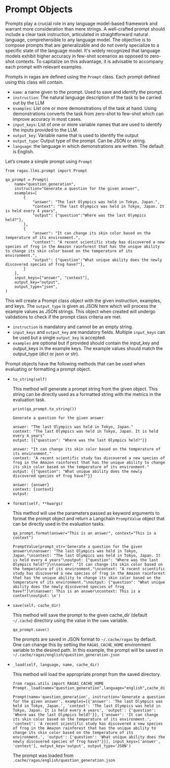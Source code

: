 # Prompt Objects

Prompts play a crucial role in any language model-based framework and warrant more consideration than mere strings. A well-crafted prompt should include a clear task instruction, articulated in straightforward natural language, comprehensible to any language model. The objective is to compose prompts that are generalizable and do not overly specialize to a specific state of the language model. It's widely recognized that language models exhibit higher accuracy in few-shot scenarios as opposed to zero-shot contexts. To capitalize on this advantage, it is advisable to accompany each prompt with relevant examples.

Prompts in ragas are defined using the `Prompt` class. Each prompt defined using this class will contain.

- `name`: a name given to the prompt. Used to save and identify the prompt.
- `instruction`: The natural language description of the task to be carried out by the LLM
- `examples`: List one or more demonstrations of the task at hand. Using demonstrations converts the task from zero-shot to few-shot which can improve accuracy in most cases.
- `input_keys`:  List of one or more variable names that are used to identify the inputs provided to the LLM.
- `output_key`: Variable name that is used to identify the output
- `output_type`: Output type of the prompt. Can be JSON or string.
- `language`: the language in which demonstrations are written. The default is English.

Let’s create a simple prompt using `Prompt`
```{code-block} python
from ragas.llms.prompt import Prompt

qa_prompt = Prompt(
    name="question_generation",
    instruction="Generate a question for the given answer",
    examples=[
        {
            "answer": "The last Olympics was held in Tokyo, Japan.",
            "context": "The last Olympics was held in Tokyo, Japan. It is held every 4 years",
            "output": {"question":"Where was the last Olympics held?"},
        },
        {
            "answer": "It can change its skin color based on the temperature of its environment.",
            "context": "A recent scientific study has discovered a new species of frog in the Amazon rainforest that has the unique ability to change its skin color based on the temperature of its environment.",
            "output": {"question":"What unique ability does the newly discovered species of frog have?"},
        }
    ],
    input_keys=["answer", "context"],
    output_key="output",
    output_type="json",
)
```

This will create a Prompt class object with the given instruction, examples, and keys. The `output_type` is given as JSON here which will process the example values as JSON strings. This object when created will undergo validations to check if the prompt class criteria are met.

- `instruction` is mandatory and cannot be an empty string.
- `input_keys` and `output_key` are mandatory fields. Multiple `input_keys` can be used but a single `output_key` is accepted.
- `examples` are optional but if provided should contain the input_key and output_keys in the example keys. The example values should match the output_type (dict or json or str).

Prompt objects have the following methods that can be used when evaluating or formatting a prompt object.

- `to_string(self)`

    This method will generate a prompt string from the given object. This string can be directly used as a formatted string with the metrics in the evaluation task.

    ```{code-block} python
    print(qa_prompt.to_string())
    ```

    ```
    Generate a question for the given answer

    answer: "The last Olympics was held in Tokyo, Japan."
    context: "The last Olympics was held in Tokyo, Japan. It is held every 4 years"
    output: {{"question": "Where was the last Olympics held?"}}

    answer: "It can change its skin color based on the temperature of its environment."
    context: "A recent scientific study has discovered a new species of frog in the Amazon rainforest that has the unique ability to change its skin color based on the temperature of its environment."
    output: {{"question": "What unique ability does the newly discovered species of frog have?"}}

    answer: {answer}
    context: {context}
    output:
    ```

- `format(self, **kwargs)`

    This method will use the parameters passed as keyword arguments to format the prompt object and return a Langchain `PromptValue` object that can be directly used in the evaluation tasks.

    ```{code-block} python
    qa_prompt.format(answer="This is an answer", context="This is a context")
    ```

    ```{code-block} python
    PromptValue(prompt_str='Generate a question for the given answer\n\nanswer: "The last Olympics was held in Tokyo, Japan."\ncontext: "The last Olympics was held in Tokyo, Japan. It is held every 4 years"\noutput: {"question": "Where was the last Olympics held?"}\n\nanswer: "It can change its skin color based on the temperature of its environment."\ncontext: "A recent scientific study has discovered a new species of frog in the Amazon rainforest that has the unique ability to change its skin color based on the temperature of its environment."\noutput: {"question": "What unique ability does the newly discovered species of frog have?"}\n\nanswer: This is an answer\ncontext: This is a context\noutput: \n')

    ```


- `save(self, cache_dir)`

     This method will save the prompt to the given cache_dir (default `~/.cache`) directory using the value in the `name` variable.

    ```{code-block} python
    qa_prompt.save()
    ```

    The prompts are saved in JSON format to `~/.cache/ragas` by default. One can change this by setting the `RAGAS_CACHE_HOME` environment variable to the desired path. In this example,  the prompt will be saved in `~/.cache/ragas/english/question_generation.json`

- `_load(self, language, name, cache_dir)`

     This method will load the appropriate prompt from the saved directory.

    ```{code-block} python
    from ragas.utils import RAGAS_CACHE_HOME
    Prompt._load(name="question_generation",language="english",cache_dir=RAGAS_CACHE_HOME)
    ```

    ```{code-block} python
    Prompt(name='question_generation', instruction='Generate a question for the given answer', examples=[{'answer': 'The last Olympics was held in Tokyo, Japan.', 'context': 'The last Olympics was held in Tokyo, Japan. It is held every 4 years', 'output': {'question': 'Where was the last Olympics held?'}}, {'answer': 'It can change its skin color based on the temperature of its environment.', 'context': 'A recent scientific study has discovered a new species of frog in the Amazon rainforest that has the unique ability to change its skin color based on the temperature of its environment.', 'output': {'question': 'What unique ability does the newly discovered species of frog have?'}}], input_keys=['answer', 'context'], output_key='output', output_type='JSON')
    ```

    The prompt was loaded from `.cache/ragas/english/question_generation.json`